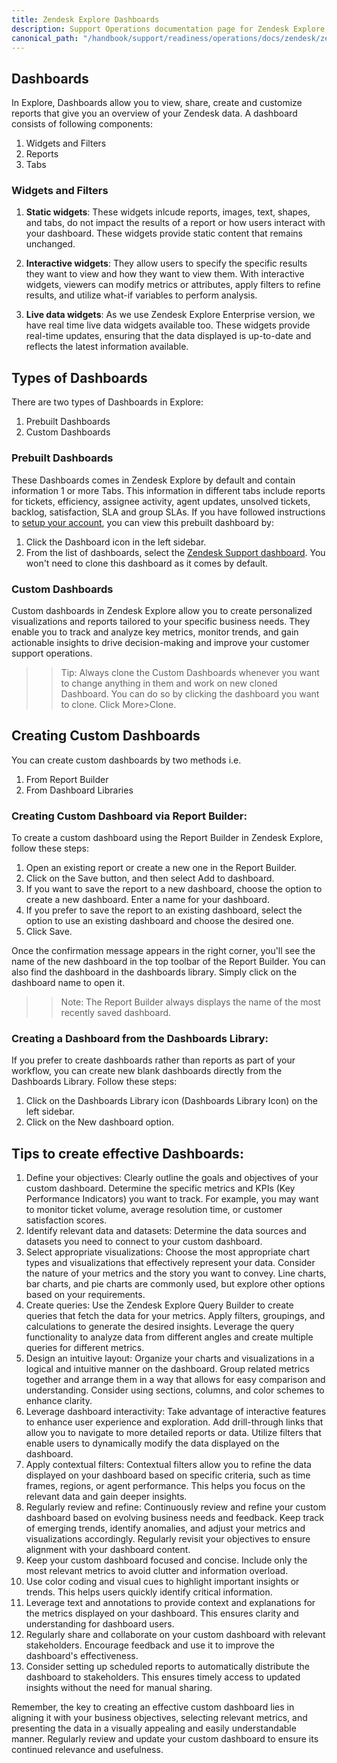 ```yaml
---
title: Zendesk Explore Dashboards
description: Support Operations documentation page for Zendesk Explore Dashboards
canonical_path: "/handbook/support/readiness/operations/docs/zendesk/zendesk-explore/dashboards"
---
```


## Dashboards

In Explore, Dashboards allow you to view, share, create and customize reports that give you an overview of your Zendesk data.
A dashboard consists of following components:
1. Widgets and Filters
1. Reports
1. Tabs


### Widgets and Filters

1. __Static widgets__: These widgets inlcude reports, images, text, shapes, and tabs, do not impact the results of a report or how users interact with your dashboard. These widgets provide static content that remains unchanged.


1. __Interactive widgets__: They  allow users to specify the specific results they want to view and how they want to view them. With interactive widgets, viewers can modify metrics or attributes, apply filters to refine results, and utilize what-if variables to perform analysis.

1. __Live data widgets__: As we use Zendesk Explore Enterprise version, we have real time live data widgets available too. These widgets provide real-time updates, ensuring that the data displayed is up-to-date and reflects the latest information available.


## Types of Dashboards

There are two types of Dashboards in Explore:
1. Prebuilt Dashboards
2. Custom Dashboards

### Prebuilt Dashboards

These Dashboards comes in Zendesk Explore by default and contain information 1 or more Tabs. This information in different tabs include reports for tickets, efficiency, assignee activity, agent updates, unsolved tickets, backlog, satisfaction, SLA and group SLAs.
If you have followed instructions to [setup your account](~/content/handbook/support/readiness/operations/docs/zendesk/zendesk-explore/setting_up.md), you can view this prebuilt dashboard by:
1. Click the Dashboard icon in the left sidebar.
2. From the list of dashboards, select the [Zendesk Support dashboard](https://gitlab.zendesk.com/explore/dashboard/precanned/00ED29FD6878842D011808EA714C5F470227102AAEF5CC3C1C706E448CF61B73).
You won't need to clone this dashboard as it comes by default.

### Custom Dashboards

Custom dashboards in Zendesk Explore allow you to create personalized visualizations and reports tailored to your specific business needs. They enable you to track and analyze key metrics, monitor trends, and gain actionable insights to drive decision-making and improve your customer support operations.

>> Tip: Always clone the Custom Dashboards whenever you want to change anything in them and work on new cloned Dashboard. You can do so by clicking the dashboard you want to clone. Click More>Clone.

## Creating Custom Dashboards

You can create custom dashboards by two methods i.e.
1. From Report Builder
1. From Dashboard Libraries

### Creating Custom Dashboard via Report Builder:

To create a custom dashboard using the Report Builder in Zendesk Explore, follow these steps:

1. Open an existing report or create a new one in the Report Builder.
1. Click on the Save button, and then select Add to dashboard.
1. If you want to save the report to a new dashboard, choose the option to create a new dashboard. Enter a name for your dashboard.
1. If you prefer to save the report to an existing dashboard, select the option to use an existing dashboard and choose the desired one.
1. Click Save.

Once the confirmation message appears in the right corner, you'll see the name of the new dashboard in the top toolbar of the Report Builder. You can also find the dashboard in the dashboards library. Simply click on the dashboard name to open it.

>> Note: The Report Builder always displays the name of the most recently saved dashboard.

### Creating a Dashboard from the Dashboards Library:

If you prefer to create dashboards rather than reports as part of your workflow, you can create new blank dashboards directly from the Dashboards Library. Follow these steps:

1. Click on the Dashboards Library icon (Dashboards Library Icon) on the left sidebar.
1. Click on the New dashboard option.



## Tips to create effective Dashboards:
1. Define your objectives: Clearly outline the goals and objectives of your custom dashboard. Determine the specific metrics and KPIs (Key Performance Indicators) you want to track. For example, you may want to monitor ticket volume, average resolution time, or customer satisfaction scores.
1. Identify relevant data  and datasets: Determine the data sources and datasets you need to connect to your custom dashboard.
1. Select appropriate visualizations: Choose the most appropriate chart types and visualizations that effectively represent your data. Consider the nature of your metrics and the story you want to convey. Line charts, bar charts, and pie charts are commonly used, but explore other options based on your requirements.
1. Create queries: Use the Zendesk Explore Query Builder to create queries that fetch the data for your metrics. Apply filters, groupings, and calculations to generate the desired insights. Leverage the query functionality to analyze data from different angles and create multiple queries for different metrics.
1. Design an intuitive layout: Organize your charts and visualizations in a logical and intuitive manner on the dashboard. Group related metrics together and arrange them in a way that allows for easy comparison and understanding. Consider using sections, columns, and color schemes to enhance clarity.
1. Leverage dashboard interactivity: Take advantage of interactive features to enhance user experience and exploration. Add drill-through links that allow you to navigate to more detailed reports or data. Utilize filters that enable users to dynamically modify the data displayed on the dashboard.
1. Apply contextual filters: Contextual filters allow you to refine the data displayed on your dashboard based on specific criteria, such as time frames, regions, or agent performance. This helps you focus on the relevant data and gain deeper insights.
1. Regularly review and refine: Continuously review and refine your custom dashboard based on evolving business needs and feedback. Keep track of emerging trends, identify anomalies, and adjust your metrics and visualizations accordingly. Regularly revisit your objectives to ensure alignment with your dashboard content.
1. Keep your custom dashboard focused and concise. Include only the most relevant metrics to avoid clutter and information overload.
1. Use color coding and visual cues to highlight important insights or trends. This helps users quickly identify critical information.
1. Leverage text and annotations to provide context and explanations for the metrics displayed on your dashboard. This ensures clarity and understanding for dashboard users.
1. Regularly share and collaborate on your custom dashboard with relevant stakeholders. Encourage feedback and use it to improve the dashboard's effectiveness.
1. Consider setting up scheduled reports to automatically distribute the dashboard to stakeholders. This ensures timely access to updated insights without the need for manual sharing.

Remember, the key to creating an effective custom dashboard lies in aligning it with your business objectives, selecting relevant metrics, and presenting the data in a visually appealing and easily understandable manner. Regularly review and update your custom dashboard to ensure its continued relevance and usefulness.

